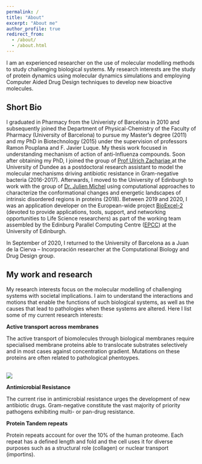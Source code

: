 ```yaml
---
permalink: /
title: "About"
excerpt: "About me"
author_profile: true
redirect_from: 
  - /about/
  - /about.html
---
```


I am an experienced researcher on the use of molecular modelling methods to study challenging biological systems. My research interests are the study of protein dynamics using molecular dynamics simulations and employing Computer Aided Drug Design techniques to develop new bioactive molecules.


Short Bio
-------

I graduated in Pharmacy from the Univeristy of Barcelona in 2010 and subsequently joined the Department of Physical-Chemistry of the Faculty of Pharmacy (University of Barcelona) to pursue my Master’s degree (2011) and my PhD in Biotechnology (2015) under the supervision of professors Ramon Pouplana and F. Javier Luque. My thesis work focused in understanding mechanism of action of anti-Influenza compounds. Soon after obtaining my PhD, I joined the group of [Prof Ulrich Zachariae
](https://www.lifesci.dundee.ac.uk/groups/ulrich_zachariae/index.html) at the University of Dundee as a postdoctoral research assistant to model the molecular mechanisms driving antibiotic resistance in Gram-negative bacteria (2016-2017). Afterwards, I moved to the University of Edinburgh to work with the group of [Dr. Julien Michel](https://www.julienmichel.net/lab/) using computational approaches to characterize the conformational changes and energetic landscapes of intrinsic disordered regions in proteins (2018). Between 2019 and 2020, I was an application developer on the European-wide project [BioExcel-2](https://bioexcel.eu) (devoted to provide applications, tools, support, and networking opportunities to Life Science researchers) as part of the working team assembled by the Edinburg Parallel Computing Centre ([EPCC](https://www.epcc.ed.ac.uk)) at the University of Edinburgh. 

In September of 2020, I returned to the University of Barcelona as a Juan de la Cierva – Incorporación researcher at the Computational Biology and Drug Design group. 


My work and research
-------
My research interests focus on the molecular modelling of challenging systems with societal implications. I aim to understand the interactions and motions that enable the functions of such biological systems, as well as the causes that lead to pathologies when these systems are altered. Here I list some of my current research interests:

**Active transport across membranes**

The active transport of biomolecules through biological membranes require specialised membrane proteins able to translocate substrates selectively and in most cases against concentration gradient. Mutations on these proteins are often related to pathological phentoypes. 

<br/><img src='/images/cholesteroltransport.png'>

**Antimicrobial Resistance**

The current rise in antimicrobial resistance urges the development of new antibiotic drugs. Gram-negative constitute the vast majority of priority pathogens exhibiting multi- or pan-drug resistance. 

**Protein Tandem repeats**

Protein repeats account for over the 10% of the human proteome. Each repeat has a defined length and fold and the cell uses it for  diverse purposes such as a structural role (collagen) or nuclear transport (importins). 


